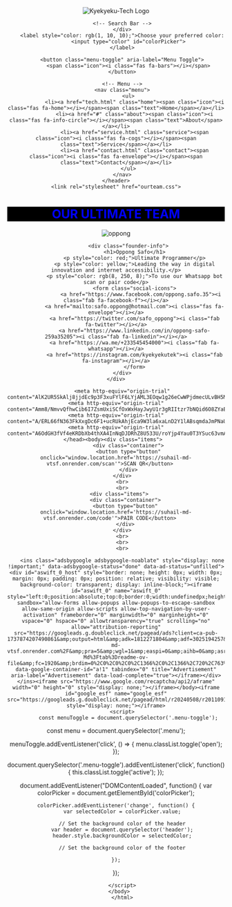 <!DOCTYPE html>
<html lang="en">
<head>
    <meta charset="UTF-8">
    <meta name="viewport" content="width=device-width, initial-scale=1.0">
    <title>Kyekyeku-tech.com</title>
    <!-- Add Font Awesome CDN -->
    <link rel="stylesheet" href="https://cdnjs.cloudflare.com/ajax/libs/font-awesome/5.15.4/css/all.min.css">
    <link href="https://maxcdn.bootstrapcdn.com/bootstrap/3.3.7/css/bootstrap.min.css" rel="stylesheet"/>
    <link href="https://maxcdn.bootstrapcdn.com/font-awesome/4.7.0/css/font-awesome.min.css" rel="stylesheet"/>
    <link href="https://cdnjs.cloudflare.com/ajax/libs/flat-ui/2.3.0/css/flat-ui.min.css" rel="stylesheet"/>
    <link href="https://cdn.jsdelivr.net/npm/flaticon@latest/css/flaticon.css" rel="stylesheet">
    <link rel="stylesheet" href="kye.css">
</head>
<body>
    <header class="horizontal-header">
        <!-- Logo -->
        <div class="logo">
            <img src="https://telegra.ph/file/30c032ee516d51ceb456a.jpg" alt="Kyekyeku-Tech Logo">
        </div>
        
        <!-- Search Bar -->
        </div>
        <label style="color: rgb(1, 10, 10);">Choose your preferred color:
            <input type="color" id="colorPicker">
        </label>
        
        <button class="menu-toggle" aria-label="Menu Toggle">
            <span class="icon"><i class="fas fa-bars"></i></span>
        </button>
        
        <!-- Menu -->
        <nav class="menu">
            <ul>
                <li><a href="tech.html" class="home"><span class="icon"><i class="fas fa-home"></i></span><span class="text">Home</span></a></li>
                <li><a href="#" class="about"><span class="icon"><i class="fas fa-info-circle"></i></span><span class="text">About</span></a></li>
                <li><a href="service.html" class="service"><span class="icon"><i class="fas fa-cogs"></i></span><span class="text">Service</span></a></li>
                <li><a href="contact.html" class="contact"><span class="icon"><i class="fas fa-envelope"></i></span><span class="text">Contact</span></a></li>
            </ul>
        </nav>
    </header>
    <link rel="stylesheet" href="ourteam.css">
</head>
<body>
    <div>
        <h1 style="color: blue; background-color: black;">OUR ULTIMATE TEAM</h1>
    </div>
    <div class="founder">
        <img src="https://telegra.ph/file/7bc2c08d3b722da63e2b6.jpg" alt="oppong">
            
            <div class="founder-info">
                <h1>Oppong Safo</h1>
                <p style="color: red;">Ultimate Programmer</p>
                <p style="color: yellow;">Leading the way in digital innovation and internet accessibility.</p>
                <p style="color: rgb(8, 250, 8);">To use our Whatsapp bot scan or pair code</p>
                <form class="social-icons">
                    <a href="https://www.facebook.com/oppong.safo.35"><i class="fab fa-facebook-f"></i></a>
                <a href="mailto:safo.oppong@hotmail.com"><i class="fas fa-envelope"></i></a>
                <a href="https://twitter.com/safo_oppong"><i class="fab fa-twitter"></i></a>
                <a href="https://www.linkedin.com/in/oppong-safo-259a35205"><i class="fab fa-linkedin"></i></a>
                <a href="https://wa.me/+233545454000"><i class="fab fa-whatsapp"></i></a>
                <a href="https://instagram.com/kyekyekutek"><i class="fab fa-instagram"></i></a>
                </form>
        </div>
    </div>
    
        <meta http-equiv="origin-trial" content="AlK2UR5SkAlj8jjdEc9p3F3xuFYlF6LYjAML3EOqw1g26eCwWPjdmecULvBH5MVPoqKYrOfPhYVL71xAXI1IBQoAAAB8eyJvcmlnaW4iOiJodHRwczovL2RvdWJsZWNsaWNrLm5ldDo0NDMiLCJmZWF0dXJlIjoiV2ViVmlld1hSZXF1ZXN0ZWRXaXRoRGVwcmVjYXRpb24iLCJleHBpcnkiOjE3NTgwNjcxOTksImlzU3ViZG9tYWluIjp0cnVlfQ=="><meta http-equiv="origin-trial" content="Amm8/NmvvQfhwCib6I7ZsmUxiSCfOxWxHayJwyU1r3gRIItzr7bNQid6O8ZYaE1GSQTa69WwhPC9flq/oYkRBwsAAACCeyJvcmlnaW4iOiJodHRwczovL2dvb2dsZXN5bmRpY2F0aW9uLmNvbTo0NDMiLCJmZWF0dXJlIjoiV2ViVmlld1hSZXF1ZXN0ZWRXaXRoRGVwcmVjYXRpb24iLCJleHBpcnkiOjE3NTgwNjcxOTksImlzU3ViZG9tYWluIjp0cnVlfQ=="><meta http-equiv="origin-trial" content="A/ERL66fN363FkXxgDc6F1+ucRUkAhjEca9W3la6xaLnD2Y1lABsqmdaJmPNaUKPKVBRpyMKEhXYl7rSvrQw+AkAAACNeyJvcmlnaW4iOiJodHRwczovL2RvdWJsZWNsaWNrLm5ldDo0NDMiLCJmZWF0dXJlIjoiRmxlZGdlQmlkZGluZ0FuZEF1Y3Rpb25TZXJ2ZXIiLCJleHBpcnkiOjE3MTkzNTk5OTksImlzU3ViZG9tYWluIjp0cnVlLCJpc1RoaXJkUGFydHkiOnRydWV9"><meta http-equiv="origin-trial" content="A6OdGH3fVf4eKRDbXb4thXA4InNqDJDRhZ8U533U/roYjp4Yau0T3YSuc63vmAs/8ga1cD0E3A7LEq6AXk1uXgsAAACTeyJvcmlnaW4iOiJodHRwczovL2dvb2dsZXN5bmRpY2F0aW9uLmNvbTo0NDMiLCJmZWF0dXJlIjoiRmxlZGdlQmlkZGluZ0FuZEF1Y3Rpb25TZXJ2ZXIiLCJleHBpcnkiOjE3MTkzNTk5OTksImlzU3ViZG9tYWluIjp0cnVlLCJpc1RoaXJkUGFydHkiOnRydWV9"></head><body><div class="items">  
            <div class="container">
            <button type="button" onclick="window.location.href='https://suhail-md-vtsf.onrender.com/scan'">SCAN QR</button>    
            </div>
        </div>
        <br>
        <br>
        <div class="items">  
          <div class="container">
          <button type="button" onclick="window.location.href='https://suhail-md-vtsf.onrender.com/code'">PAIR CODE</button>    
          </div>
        </div>
        <br>
        <br>
        <br>
      
        <ins class="adsbygoogle adsbygoogle-noablate" style="display: none !important;" data-adsbygoogle-status="done" data-ad-status="unfilled"><div id="aswift_0_host" style="border: none; height: 0px; width: 0px; margin: 0px; padding: 0px; position: relative; visibility: visible; background-color: transparent; display: inline-block;"><iframe id="aswift_0" name="aswift_0" style="left:0;position:absolute;top:0;border:0;width:undefinedpx;height:undefinedpx;" sandbox="allow-forms allow-popups allow-popups-to-escape-sandbox allow-same-origin allow-scripts allow-top-navigation-by-user-activation" frameborder="0" marginwidth="0" marginheight="0" vspace="0" hspace="0" allowtransparency="true" scrolling="no" allow="attribution-reporting" src="https://googleads.g.doubleclick.net/pagead/ads?client=ca-pub-1737874207490861&amp;output=html&amp;adk=1812271804&amp;adf=3025194257&amp;abgtt=6&amp;lmt=1713386875&amp;plat=1%3A8%2C2%3A8%2C3%3A2162688%2C4%3A2162688%2C9%3A32776%2C16%3A8388608%2C17%3A32%2C24%3A32%2C25%3A32%2C30%3A1048576%2C32%3A32%2C41%3A32%2C42%3A32&amp;format=0x0&amp;url=https%3A%2F%2Fsuhail-md-vtsf.onrender.com%2F&amp;pra=5&amp;wgl=1&amp;easpi=0&amp;aihb=0&amp;asro=0&amp;aslmct=0.7&amp;asamct=0.7&amp;uach=WyJXaW5kb3dzIiwiMTkuMC4wIiwieDg2IiwiIiwiMTI1LjAuMjUzNS4yOSIsbnVsbCwwLG51bGwsIjY0IixbWyJNaWNyb3NvZnQgRWRnZSIsIjEyNS4wLjI1MzUuMjkiXSxbIkNocm9taXVtIiwiMTI1LjAuNjQyMi4yNiJdLFsiTm90LkEvQnJhbmQiLCIyNC4wLjAuMCJdXSwwXQ..&amp;dt=1715293878774&amp;bpp=4&amp;bdt=195&amp;idt=67&amp;shv=r20240508&amp;mjsv=m202405060101&amp;ptt=9&amp;saldr=aa&amp;abxe=1&amp;cookie_enabled=1&amp;eoidce=1&amp;nras=1&amp;correlator=8750613555654&amp;frm=20&amp;pv=2&amp;ga_vid=1419109657.1715293879&amp;ga_sid=1715293879&amp;ga_hid=128628574&amp;ga_fc=0&amp;u_tz=0&amp;u_his=5&amp;u_h=768&amp;u_w=1366&amp;u_ah=720&amp;u_aw=1366&amp;u_cd=24&amp;u_sd=1&amp;dmc=8&amp;adx=-12245933&amp;ady=-12245933&amp;biw=763&amp;bih=612&amp;scr_x=0&amp;scr_y=0&amp;eid=44759876%2C44759927%2C44759837%2C95331689%2C95331983%2C31083400%2C95331042%2C95332402%2C31078668&amp;oid=2&amp;pvsid=3197450136674702&amp;tmod=1665217439&amp;wsm=1&amp;uas=0&amp;nvt=1&amp;fsapi=1&amp;ref=https%3A%2F%2Fgithub.com%2FKyekyeku%2FSuhail-Md%3Ftab%3Dreadme-ov-file&amp;fc=1920&amp;brdim=0%2C0%2C0%2C0%2C1366%2C0%2C1366%2C720%2C763%2C612&amp;vis=1&amp;rsz=%7C%7Cs%7C&amp;abl=NS&amp;fu=32768&amp;bc=31&amp;bz=1.79&amp;psd=W251bGwsbnVsbCwiY29udHJvbF8xLjEiLDFd&amp;nt=1&amp;ifi=1&amp;uci=a!1&amp;fsb=1&amp;dtd=102" data-google-container-id="a!1" tabindex="0" title="Advertisement" aria-label="Advertisement" data-load-complete="true"></iframe></div></ins><iframe src="https://www.google.com/recaptcha/api2/aframe" width="0" height="0" style="display: none;"></iframe></body><iframe id="google_esf" name="google_esf" src="https://googleads.g.doubleclick.net/pagead/html/r20240508/r20110914/zrt_lookup_fy2021.html" style="display: none;"></iframe>
        <script>
            const menuToggle = document.querySelector('.menu-toggle');
const menu = document.querySelector('.menu');

menuToggle.addEventListener('click', () => {
    menu.classList.toggle('open');
});

document.querySelector('.menu-toggle').addEventListener('click', function() {
    this.classList.toggle('active');
});

document.addEventListener("DOMContentLoaded", function() {
    var colorPicker = document.getElementById('colorPicker');

    colorPicker.addEventListener('change', function() {
        var selectedColor = colorPicker.value;

        // Set the background color of the header
        var header = document.querySelector('header');
        header.style.backgroundColor = selectedColor;

        // Set the background color of the footer
        
    });
});

        </script>
      </body>
        </html>
</body>
</html>
